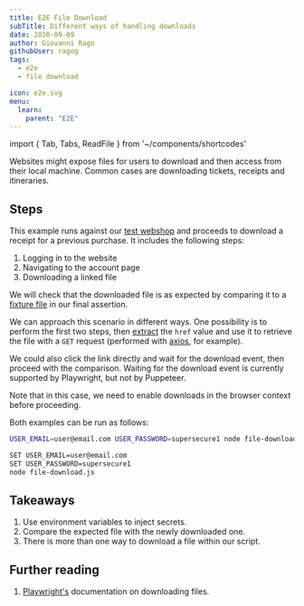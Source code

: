 ```yaml
---
title: E2E File Download
subTitle: Different ways of handling downloads
date: 2020-09-09
author: Giovanni Rago
githubUser: ragog
tags:
  - e2e
  - file download

icon: e2e.svg
menu:
  learn:
    parent: "E2E"
---
```


import { Tab, Tabs, ReadFile } from '~/components/shortcodes'

Websites might expose files for users to download and then access from their local machine. Common cases are downloading tickets, receipts and itineraries.

<!-- more -->

## Steps

This example runs against our [test webshop](https://danube-webshop.herokuapp.com/) and proceeds to download a receipt for a previous purchase. It includes the following steps:

1. Logging in to the website
2. Navigating to the account page
3. Downloading a linked file

We will check that the downloaded file is as expected by comparing it to a [fixture file](test-data-intro/) in our final assertion.

We can approach this scenario in different ways. One possibility is to perform the first two steps, then [extract](basics-scraping/) the `href` value and use it to retrieve the file with a `GET` request (performed with [axios](https://github.com/axios/axios), for example).

<Tabs>
<Tab title="Puppeteer">

<ReadFile filename="samples/puppeteer/file-download.js" />

</Tab>
<Tab title="Playwright">

<ReadFile filename="samples/playwright/file-download.js" />

</Tab>
</Tabs>

We could also click the link directly and wait for the download event, then proceed with the comparison. Waiting for the download event is currently supported by Playwright, but not  by Puppeteer.

Note that in this case, we need to enable downloads in the browser context before proceeding.

<Tabs>
<Tab title="Playwright">

<ReadFile filename="samples/playwright/file-download-alt.js" />

</Tab>
</Tabs>

Both examples can be run as follows:

<Tabs>
<Tab title="MacOS">

```sh
USER_EMAIL=user@email.com USER_PASSWORD=supersecure1 node file-download.js
```

</Tab>
<Tab title="Windows">

```sh
SET USER_EMAIL=user@email.com
SET USER_PASSWORD=supersecure1
node file-download.js
```

</Tab>
</Tabs>

## Takeaways

1. Use environment variables to inject secrets.
2. Compare the expected file with the newly downloaded one.
3. There is more than one way to download a file within our script.

## Further reading

1. [Playwright's](https://playwright.dev/#version=v1.3.0&path=docs%2Fapi.md&q=class-download) documentation on downloading files.
